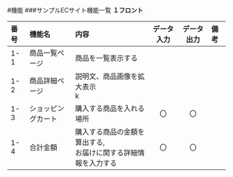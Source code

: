 #機能
###サンプルECサイト機能一覧
**１フロント**

|番号|機能名|内容|データ入力|データ出力|備考|
|:---|:---|:---|:---:|:----:|:---|
|1-1|商品一覧ページ|商品を一覧表示する||||
|1-2|商品詳細ページ|説明文、商品画像を拡大表示<br>k
|1-3|ショッピングカート|購入する商品を入れる場所|〇|〇||
|1-4|合計金額|購入する商品の金額を算出する,<br>お届けに関する詳細情報を入力する|〇|〇||

